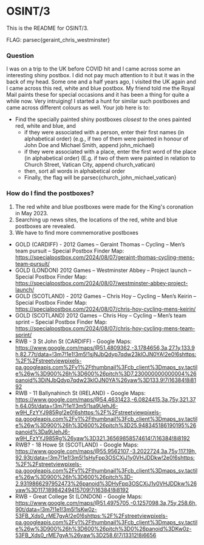 # OSINT/3
This is the README for OSINT/3.

FLAG: parsec{geraint_chris_westminster}


### Question

I was on a trip to the UK before COVID hit and I came across some an interesting shiny postbox. I did not pay much attention to it but it was in the back of my head. Some one and a half years ago, I visited the UK again and I came across this red, white and blue postbox. My friend told me the Royal Mail paints these for special occasions and it has been a thing for quite a while now. Very intruiging! I started a hunt for similar such postboxes and came across different colours as well. Your job here is to:
- Find the specially painted shiny postboxes _closest to_ the ones painted red, white and blue, and
  - if they were associated with a person, enter their first names (in alphabetical order) (e.g., if two of them were painted in honour of John Doe and Michael Smith, append john_michael)
  - if they were associated with a place, enter the first word of the place (in alphabetical order) (E.g. if two of them were painted in relation to Church Street, Vatican City, append church_vatican)
  - then, sort all words in alphabetical order
  - Finally, the flag will be parsec{church_john_michael_vatican}
  
### How do I find the postboxes?

1. The red white and blue postboxes were made for the King's coronation in May 2023.
2. Searching up news sites, the locations of the red, white and blue postboxes are revealed.
3. We have to find more commemorative postboxes

  - GOLD (CARDIFF) - 2012 Games – Geraint Thomas – Cycling – Men’s team pursuit – Special Postbox Finder Map: https://specialpostbox.com/2024/08/07/geraint-thomas-cycling-mens-team-pursuit/
  - GOLD (LONDON) 2012 Games – Westminster Abbey – Project launch – Special Postbox Finder Map: https://specialpostbox.com/2024/08/07/westminster-abbey-project-launch/
  - GOLD (SCOTLAND) - 2012 Games – Chris Hoy – Cycling – Men’s Keirin – Special Postbox Finder Map: https://specialpostbox.com/2024/08/07/chris-hoy-cycling-mens-keirin/
  - GOLD (SCOTLAND) 2012 Games – Chris Hoy – Cycling – Men’s team sprint – Special Postbox Finder Map: https://specialpostbox.com/2024/08/07/chris-hoy-cycling-mens-team-sprint/
  - RWB - 3 St John St (CARDIFF) - Google Maps: https://www.google.com/maps/@51.4809362,-3.1784656,3a,27.1y,133.9h,82.77t/data=!3m7!1e1!3m5!1sjNJbQdyp7qdw23klOJN0YA!2e0!6shttps:%2F%2Fstreetviewpixels-pa.googleapis.com%2Fv1%2Fthumbnail%3Fcb_client%3Dmaps_sv.tactile%26w%3D900%26h%3D600%26pitch%3D7.230000000000004%26panoid%3DjNJbQdyp7qdw23klOJN0YA%26yaw%3D133.9!7i16384!8i8192
  - RWB - 11 Ballynahinch St (IRELAND) - Google Maps: https://www.google.com/maps/@54.4631423,-6.0824415,3a,75y,321.37h,64.05t/data=!3m7!1e1!3m5!1sa9UehJ6-w9H_FzYYJ985Rg!2e0!6shttps:%2F%2Fstreetviewpixels-pa.googleapis.com%2Fv1%2Fthumbnail%3Fcb_client%3Dmaps_sv.tactile%26w%3D900%26h%3D600%26pitch%3D25.948345186190195%26panoid%3Da9UehJ6-w9H_FzYYJ985Rg%26yaw%3D321.36569858574614!7i16384!8i8192
  - RWB? - 18 Howe St (SCOTLAND) - Google Maps: https://www.google.com/maps/@55.9562107,-3.2022724,3a,75y,117.19h,92.93t/data=!3m7!1e1!3m5!1sHyFpp3OSCXjJ1y0VHJDDkw!2e0!6shttps:%2F%2Fstreetviewpixels-pa.googleapis.com%2Fv1%2Fthumbnail%3Fcb_client%3Dmaps_sv.tactile%26w%3D900%26h%3D600%26pitch%3D-2.9319866297952473%26panoid%3DHyFpp3OSCXjJ1y0VHJDDkw%26yaw%3D117.18984249415709!7i16384!8i8192
  - RWB - Great College St (LONDON) - Google Maps: https://www.google.com/maps/@51.4975705,-0.1257098,3a,75y,258.6h,90t/data=!3m7!1e1!3m5!1sKw0z-53FB_Xds0_rME7gyA!2e0!6shttps:%2F%2Fstreetviewpixels-pa.googleapis.com%2Fv1%2Fthumbnail%3Fcb_client%3Dmaps_sv.tactile%26w%3D900%26h%3D600%26pitch%3D0%26panoid%3DKw0z-53FB_Xds0_rME7gyA%26yaw%3D258.6!7i13312!8i6656